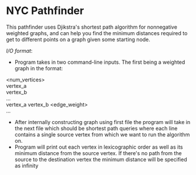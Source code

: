 # NYC Pathfinder

This pathfinder uses Djikstra's shortest path algorithm for nonnegative weighted graphs, and can help you find the minimum distances required to get to different points on a graph given some starting node.

_I/O format_:
 - Program takes in two command-line inputs. The first being a weighted graph in the format:

<num_vertices>  
vertex_a  
vertex_b  
...  
vertex_a vertex_b <edge_weight>  
...  

 - After internally constructing graph using first file the program will take in the next file which should be shortest path queries where each line contains a single source vertex from which we want to run the algorithm on.
 - Program will print out each vertex in lexicographic order as well as its minimum distance from the source vertex. If there's no path from the source to the destination vertex the minimum distance will be specified as infinity

